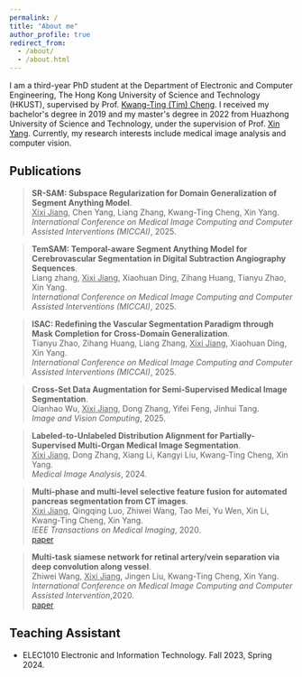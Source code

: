 ```yaml
---
permalink: /
title: "About me"
author_profile: true
redirect_from: 
  - /about/
  - /about.html
---
```


I am a third-year PhD student at the Department of Electronic and Computer Engineering, The Hong Kong University of Science and Technology (HKUST), supervised by Prof. [Kwang-Ting (Tim) Cheng](https://seng.hkust.edu.hk/about/people/faculty/tim-kwang-ting-cheng). I received my bachelor's degree in 2019 and my master's degree in 2022 from Huazhong University of Science and Technology, under the supervision of Prof. [Xin Yang](https://sites.google.com/view/xinyang). Currently, my research interests include medical image analysis and computer vision. 

## Publications

>**SR-SAM: Subspace Regularization for Domain Generalization of Segment Anything Model**. <br>
><u>Xixi Jiang</u>, Chen Yang, Liang Zhang, Kwang-Ting Cheng, Xin Yang.<br>*International Conference on Medical Image Computing and Computer Assisted Interventions (MICCAI)*, 2025.

>**TemSAM: Temporal-aware Segment Anything Model for Cerebrovascular Segmentation in Digital Subtraction Angiography Sequences**. <br>
>Liang zhang, <u>Xixi Jiang</u>, Xiaohuan Ding, Zihang Huang, Tianyu Zhao, Xin Yang.<br>*International Conference on Medical Image Computing and Computer Assisted Interventions (MICCAI)*, 2025.

>**ISAC: Redefining the Vascular Segmentation Paradigm through Mask Completion for Cross-Domain Generalization**. <br>
>Tianyu Zhao, Zihang Huang, Liang Zhang, <u>Xixi Jiang</u>, Xiaohuan Ding, Xin Yang.<br>*International Conference on Medical Image Computing and Computer Assisted Interventions (MICCAI)*, 2025.

>**Cross-Set Data Augmentation for Semi-Supervised Medical Image Segmentation**. <br>
>Qianhao Wu, <u>Xixi Jiang</u>, Dong Zhang, Yifei Feng, Jinhui Tang.<br>*Image and Vision Computing*, 2025.

>**Labeled-to-Unlabeled Distribution Alignment for Partially-Supervised Multi-Organ Medical Image Segmentation**. <br>
><u>Xixi Jiang</u>, Dong Zhang, Xiang Li, Kangyi Liu, Kwang-Ting Cheng, Xin Yang.<br>*Medical Image Analysis*, 2024.

>**Multi-phase and multi-level selective feature fusion for automated pancreas segmentation from CT images**. <br>
><u>Xixi Jiang</u>, Qingqing Luo, Zhiwei Wang, Tao Mei, Yu Wen, Xin Li, Kwang-Ting Cheng, Xin Yang.<br>*IEEE Transactions on Medical Imaging*, 2020.<br>[paper](https://link.springer.com/chapter/10.1007/978-3-030-59719-1_45)

>**Multi-task siamese network for retinal artery/vein separation via deep convolution along vessel**. <br>
>Zhiwei Wang, <u>Xixi Jiang</u>, Jingen Liu, Kwang-Ting Cheng, Xin Yang.<br>*International Conference on Medical Image Computing and Computer Assisted Intervention*,2020.<br>[paper](https://ieeexplore.ieee.org/stamp/stamp.jsp?arnumber=9032204) 

## Teaching Assistant

- ELEC1010 Electronic and Information Technology. Fall 2023, Spring 2024.
